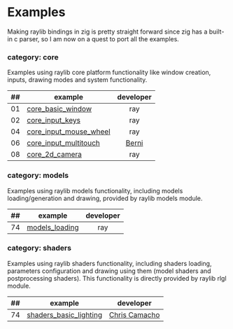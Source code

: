 # Examples

Making raylib bindings in zig is pretty straight forward since zig has a built-in c parser, so I am now on a quest to port all the examples.

### category: core

Examples using raylib core platform functionality like window creation, inputs, drawing modes and system functionality.

| ## | example  | developer  |
|----|----------|:----------:|
| 01 | [core_basic_window](core/basic_window.zig) | ray
| 02 | [core_input_keys](core/input_keys.zig) | ray
| 04 | [core_input_mouse_wheel](core/input_mouse_wheel.zig) | ray
| 06 | [core_input_multitouch](core/input_multitouch.zig) | [Berni](https://github.com/Berni8k)
| 08 | [core_2d_camera](core/2d_camera.zig) | ray

### category: models

Examples using raylib models functionality, including models loading/generation and drawing, provided by raylib models module.

| ## | example  | developer  |
|----|----------|:----------:|
| 74 | [models_loading](models/models_loading.zig) | ray

### category: shaders

Examples using raylib shaders functionality, including shaders loading, parameters configuration and drawing using them (model shaders and postprocessing shaders). This
functionality is directly provided by raylib rlgl module.

| ## | example  | developer  |
|----|----------|:----------:|
| 74 | [shaders_basic_lighting](shaders/shaders_basic_lighting.zig) | [Chris Camacho](https://github.com/codifies)
